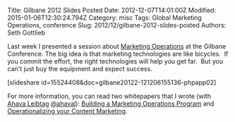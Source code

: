 Title: Gilbane 2012 Slides Posted
Date: 2012-12-07T14:01:00Z
Modified: 2015-01-06T12:30:24.794Z
Category: misc
Tags: Global Marketing Operations, conference
Slug: 2012/12/gilbane-2012-slides-posted
Authors: Seth Gottlieb

Last week I presented&nbsp;a session about [Marketing Operations](http://gilbaneboston.com/12/conference_program.html#t4 "Marketing Technology and Operations at Gilbane Boston 2012")&nbsp;at the Gilbane Conference. The big idea is that marketing technologies are like bicycles. &nbsp;If you commit the effort, the right technologies will help you get far. &nbsp;But you can't just buy the equipment and expect success.  
  
[slideshare id=15524408&amp;doc=gilbane20122-121206155136-phpapp02]  
  
For more information, you can read two whitepapers that I wrote (with [Ahava Leibtag](http://www.ahamediagroup.com/) [@ahaval](https://twitter.com/ahaval)): [Building a Marketing Operations Program](http://www.contenthere.net/2012/10/building-a-marketing-operations-program.html)&nbsp;and [Operationalizing your Content Marketing](http://www.contenthere.net/2012/09/operationalizing-your-content-marketing.html).
